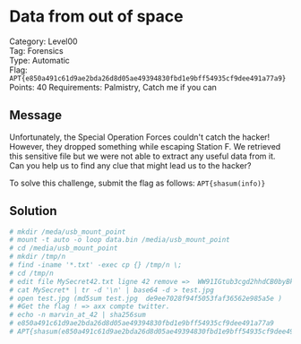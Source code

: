 # Data from out of space

Category: Level00  
Tag: Forensics  
Type: Automatic  
Flag: `APT{e850a491c61d9ae2bda26d8d05ae49394830fbd1e9bff54935cf9dee491a77a9}`  
Points: 40
Requirements: Palmistry, Catch me if you can

## Message

Unfortunately, the Special Operation Forces couldn't catch the hacker! However, they dropped something while escaping Station F. We retrieved this sensitive file but we were not able to extract any useful data from it.  
Can you help us to find any clue that might lead us to the hacker?

To solve this challenge, submit the flag as follows: `APT{shasum(info)}`

## Solution

```sh
# mkdir /meda/usb_mount_point
# mount -t auto -o loop data.bin /media/usb_mount_point
# cd /media/usb_mount_point
# mkdir /tmp/n
# find -iname '*.txt' -exec cp {} /tmp/n \;
# cd /tmp/n 
# edit file MySecret42.txt ligne 42 remove =>  WW91IGtub3cgd2hhdCB0byBkbyB3aXRoIHRoaXM= + tab => md5sum file edit valid = 27f341520644abdcaa5387d62c9d9c1c
# cat MySecret* | tr -d '\n' | base64 -d > test.jpg
# open test.jpg (md5sum test.jpg  de9ee7028f94f5053faf36562e985a5e ) 
# #Get the flag ! => axx compte twitter.
# echo -n marvin_at_42 | sha256sum                                                                                                
# e850a491c61d9ae2bda26d8d05ae49394830fbd1e9bff54935cf9dee491a77a9
# APT{shasum(e850a491c61d9ae2bda26d8d05ae49394830fbd1e9bff54935cf9dee491a77a9}
```
